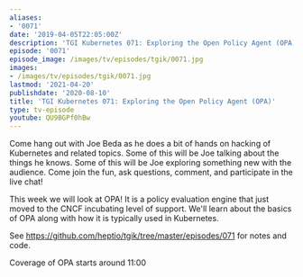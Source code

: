 ```yaml
---
aliases:
- '0071'
date: '2019-04-05T22:05:00Z'
description: 'TGI Kubernetes 071: Exploring the Open Policy Agent (OPA)'
episode: '0071'
episode_image: /images/tv/episodes/tgik/0071.jpg
images:
- /images/tv/episodes/tgik/0071.jpg
lastmod: '2021-04-20'
publishdate: '2020-08-10'
title: 'TGI Kubernetes 071: Exploring the Open Policy Agent (OPA)'
type: tv-episode
youtube: QU9BGPf0hBw
---
```


Come hang out with Joe Beda as he does a bit of hands on hacking of Kubernetes and related topics. Some of this will be Joe talking about the things he knows. Some of this will be Joe exploring something new with the audience. Come join the fun, ask questions, comment, and participate in the live chat!

This week we will look at OPA! It is a policy evaluation engine that just moved to the CNCF incubating level of support.  We&#39;ll learn about the basics of OPA along with how it is typically used in Kubernetes.
 
See https://github.com/heptio/tgik/tree/master/episodes/071 for notes and code.

Coverage of OPA starts around 11:00
